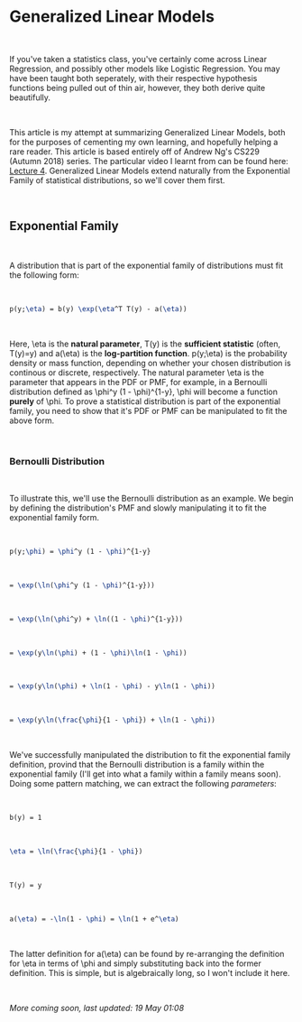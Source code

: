 # Generalized Linear Models
<br>

If you've taken a statistics class, you've certainly come across Linear Regression, and possibly other models like Logistic Regression. You may have been taught both seperately, with their respective hypothesis functions being pulled out of thin air, however, they both derive quite beautifully.

<br>

This article is my attempt at summarizing Generalized Linear Models, both for the purposes of cementing my own learning, and hopefully helping a rare reader. This article is based entirely off of Andrew Ng's CS229 (Autumn 2018) series. The particular video I learnt from can be found here: [Lecture 4](https://www.youtube.com/watch?v=iZTeva0WSTQ&list=PLoROMvodv4rMiGQp3WXShtMGgzqpfVfbU&index=7). Generalized Linear Models extend naturally from the Exponential Family of statistical distributions, so we'll cover them first.

<br>

## Exponential Family
<br>

A distribution that is part of the exponential family of distributions must fit the following form:

<br>

```latex
p(y;\eta) = b(y) \exp(\eta^T T(y) - a(\eta))
```

<br>

Here, <ila>\eta</ila> is the **natural parameter**, <ila>T(y)</ila> is the **sufficient statistic** (often, <ila>T(y)=y</ila>) and <ila>a(\eta)</ila> is the **log-partition function**. <ila>p(y;\eta)</ila> is the probability density or mass function, depending on whether your chosen distribution is continous or discrete, respectively. The natural parameter <ila>\eta</ila> is the parameter that appears in the PDF or PMF, for example, in a Bernoulli distribution defined as <ila>\phi^y (1 - \phi)^{1-y}</ila>, <ila>\phi</ila> will become a function **purely** of <ila>\phi</ila>. To prove a statistical distribution is part of the exponential family, you need to show that it's PDF or PMF can be manipulated to fit the above form.

<br>

### Bernoulli Distribution
<br>

To illustrate this, we'll use the Bernoulli distribution as an example. We begin by defining the distribution's PMF and slowly manipulating it to fit the exponential family form.

<br>

```latex
p(y;\phi) = \phi^y (1 - \phi)^{1-y}
```

<br>

```latex
= \exp(\ln(\phi^y (1 - \phi)^{1-y}))
```

<br>

```latex
= \exp(\ln(\phi^y) + \ln((1 - \phi)^{1-y}))
```

<br>

```latex
= \exp(y\ln(\phi) + (1 - \phi)\ln(1 - \phi))
```

<br>

```latex
= \exp(y\ln(\phi) + \ln(1 - \phi) - y\ln(1 - \phi))
```

<br>

```latex
= \exp(y\ln(\frac{\phi}{1 - \phi}) + \ln(1 - \phi))
```

<br>

We've successfully manipulated the distribution to fit the exponential family definition, provind that the Bernoulli distribution is a family within the exponential family (I'll get into what a family within a family means soon). Doing some pattern matching, we can extract the following *parameters*:

<br>

```latex
b(y) = 1
```

<br>

```latex
\eta = \ln(\frac{\phi}{1 - \phi})
```
<br>

```latex
T(y) = y
```
<br>

```latex
a(\eta) = -\ln(1 - \phi) = \ln(1 + e^\eta)
```
<br>

The latter definition for <ila>a(\eta)</ila> can be found by re-arranging the definition for <ila>\eta</ila> in terms of <ila>\phi</ila> and simply substituting back into the former definition. This is simple, but is algebraically long, so I won't include it here.

<br>

*More coming soon, last updated: 19 May 01:08*